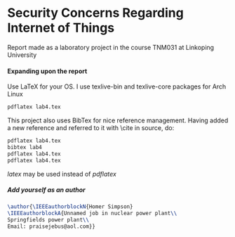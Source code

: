 # Security Concerns Regarding Internet of Things
Report made as a laboratory project in the course TNM031 at Linkoping University

#### Expanding upon the report
Use LaTeX for your OS. I use texlive-bin and texlive-core packages for Arch Linux

```bash
pdflatex lab4.tex
```

This project also uses BibTex for nice reference management. Having added a new reference and referred to it with \cite in source, do:

```bash
pdflatex lab4.tex
bibtex lab4
pdflatex lab4.tex
pdflatex lab4.tex
```

*latex* may be used instead of *pdflatex*

##### Add yourself as an author
```latex
\author{\IEEEauthorblockN{Homer Simpson}
\IEEEauthorblockA{Unnamed job in nuclear power plant\\
Springfields power plant\\
Email: praisejebus@aol.com}}
```

